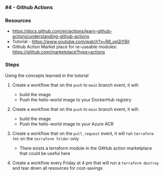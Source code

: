 ### #4 - Github Actions

### Resources
- https://docs.github.com/en/actions/learn-github-actions/understanding-github-actions
- Tutorial - https://www.youtube.com/watch?v=R8_veQiYBjI
- Github Action Market place for re-useable modules: https://github.com/marketplace?type=actions

### Steps
Using the concepts learned in the tutorial

1. Create a workflow that on the `push` to `main` branch event, it will:
   - build the image
   - Push the  hello-world image to your DockerHub registry

2. Create a workflow that on the `push` to `main` branch event, it will:
   - build the image
   - Push the hello-world image to your Azure ACR

3. Create a workflow that on the `pull_request` event, it will run `terraform fmt` on the `terraform folder` only
   - There exists a terraform module in the GitHub action marketplace that could be useful here

4. Create a workflow every Friday at 4 pm that will run a `terraform destroy` and tear down all resources for cost-savings
